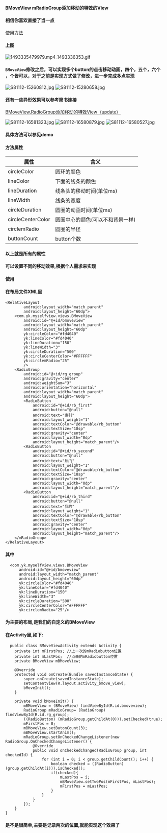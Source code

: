 #### BMoveView mRadioGroup添加移动的特效的View
#### 相信你喜欢直接了当一点
[使用方法](http://www.jianshu.com/p/4a6dfe1b7e59)
#### 上图
![1493335479979.mp4_1493336353.gif](http://upload-images.jianshu.io/upload_images/3001453-02f7e2a8724dacd9.gif?imageMogr2/auto-orient/strip)
####  `BMoveView`修改之后，可以实现多个button的点击移动动画，四个，五个，六个 ，个皆可以，对于之前是实现方式做了修改，进一步完成多点实现
![S81112-15260812.jpg](https://upload-images.jianshu.io/upload_images/3001453-eb35f9ea1e353b9d.jpg?imageMogr2/auto-orient/strip%7CimageView2/2/w/1240)
![S81112-15280658.jpg](https://upload-images.jianshu.io/upload_images/3001453-fd4cf44e30af6dea.jpg?imageMogr2/auto-orient/strip%7CimageView2/2/w/1240)


#### 还有一些异形效果可以参考简书连接
[BMoveView,RadioGroup添加移动的特效View（update）](https://www.jianshu.com/p/a662deee4eb7)

![S81112-16581323.jpg](https://upload-images.jianshu.io/upload_images/3001453-da4caa4c8d3d3310.jpg?imageMogr2/auto-orient/strip%7CimageView2/2/w/1240)  ![S81112-16580879.jpg](https://upload-images.jianshu.io/upload_images/3001453-08619e7ef2b49b52.jpg?imageMogr2/auto-orient/strip%7CimageView2/2/w/1240)
 ![S81112-16580527.jpg](https://upload-images.jianshu.io/upload_images/3001453-e69d25b2dedc6baf.jpg?imageMogr2/auto-orient/strip%7CimageView2/2/w/1240)

#### 具体方法可以参见demo
#### 方法属性

|属性   |含义 |
|----------|------------- |
|circleColor|圆环的颜色|N
|lineColor|下面的线条的颜色|
|lineDuration|线条头的移动时间(单位ms)|
|lineWidth|线条的宽度|
|circleDuration|圆圈的动画时间(单位ms)|
|circleCenterColor|圆圈中心的颜色(可以不和背景一样)|
|circlemRadio|圆圈的半径|
|buttonCount|button个数|

#### 以上就是所有的属性
#### 可以设置不同的移动效果,根据个人需求来实现
#### 使用
#### 在布局文件XML里
    <RelativeLayout
            android:layout_width="match_parent"
            android:layout_height="60dp">
        <com.yk.myselfview.views.BMoveView
            android:id="@+id/bmoveview"
            android:layout_width="match_parent"
            android:layout_height="60dp"
            yk:circleColor="#fd4040"
            yk:lineColor="#fd4040"
            yk:lineDuration="150"
            yk:lineWidth="3"
            yk:circleDuration="500"
            yk:circleCenterColor="#FFFFFF"
            yk:circlemRadio="25"
            />
        <RadioGroup
            android:id="@+id/rg_group"
            android:gravity="center"
            android:weightSum="3"
            android:orientation="horizontal"
            android:layout_width="match_parent"
            android:layout_height="60dp">
            <RadioButton
                android:id="@+id/rb_first"
                android:button="@null"
                android:text="索引"
                android:layout_weight="1"
                android:textColor="@drawable/rb_button"
                android:textSize="18sp"
                android:gravity="center"
                android:layout_width="0dp"
                android:layout_height="match_parent"/>
            <RadioButton
                android:id="@+id/rb_second"
                android:button="@null"
                android:text="热门"
                android:layout_weight="1"
                android:textColor="@drawable/rb_button"
                android:textSize="18sp"
                android:gravity="center"
                android:layout_width="0dp"
                android:layout_height="match_parent"/>
            <RadioButton
                android:id="@+id/rb_third"
                android:button="@null"
                android:text="我的"
                android:layout_weight="1"
                android:textColor="@drawable/rb_button"
                android:textSize="18sp"
                android:gravity="center"
                android:layout_width="0dp"
                android:layout_height="match_parent"/>
        </mRadioGroup>
    </RelativeLayout>
#### 其中
      <com.yk.myselfview.views.BMoveView
          android:id="@+id/bmoveview"
          android:layout_width="match_parent"
          android:layout_height="60dp"
          yk:circleColor="#fd4040"
          yk:lineColor="#fd4040"
          yk:lineDuration="150"
          yk:lineWidth="3"
          yk:circleDuration="500"
          yk:circleCenterColor="#FFFFFF"
          yk:circlemRadio="25"/>
#### 为主要的布局,是我们的自定义的BMoveView
#### 在Activity里,如下:
      public class BMoveViewActivity extends Activity {
        private int mFirstPos; //上一次的mRadiobutton位置
        private int mLastPos;  //点击的mRadiobutton位置
        private BMoveView mBMoveView;
    
        @Override
        protected void onCreate(Bundle savedInstanceState) {
            super.onCreate(savedInstanceState);
            setContentView(R.layout.activity_bmove_view);
            bMoveInit();
        }
    
        private void bMoveInit() {
            mBMoveView = (BMoveView) findViewById(R.id.bmoveview);
            RadioGroup mRadioGroup= (RadioGroup) findViewById(R.id.rg_group);
            ((RadioButton) (mRadioGroup.getChildAt(0))).setChecked(true);
            mFirstPos = 0;
            mBMoveView.setButonCount(3);
            mBMoveView.startAnim();
            mRadioGroup.setOnCheckedChangeListener(new RadioGroup.OnCheckedChangeListener() {
                @Override
                public void onCheckedChanged(RadioGroup group, int checkedId) {
                    for (int i = 0; i < group.getChildCount(); i++) {
                        boolean checked = ((RadioButton) (group.getChildAt(i))).isChecked();
                        if(checked){
                            mLastPos = i;
                            mBMoveView.setTwoPos(mFirstPos, mLastPos);
                            mFirstPos = mLastPos;
                        }
                    }
                }
            });
        }
    }
#### 是不是很简单,主要是记录两次的位置,就能实现这个效果了
